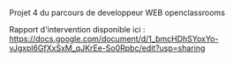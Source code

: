 Projet 4 du parcours de developpeur WEB openclassrooms 









Rapport d'intervention disponible ici : 
https://docs.google.com/document/d/1_bmcHDhSYoxYo-vJgxpl6GfXxSxM_qJKrEe-So0Rpbc/edit?usp=sharing
